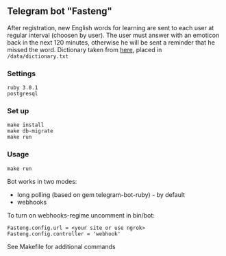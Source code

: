 ## Telegram bot "Fasteng"
After registration, new English words for learning are sent to each user at regular interval (choosen by user).
The user must answer with an emoticon back in the next 120 minutes, otherwise he will be sent a reminder that he missed the word.
Dictionary taken from [here](https://github.com/sujithps/Dictionary/blob/master/Oxford%20English%20Dictionary.txt), placed in ```/data/dictionary.txt```

### Settings
```
ruby 3.0.1
postgresql
```

### Set up
```
make install
make db-migrate
make run
```

### Usage
```make run```

Bot works in two modes:
- long polling (based on gem telegram-bot-ruby) - by default
- webhooks

To turn on webhooks-regime uncomment in bin/bot:

```
Fasteng.config.url = <your site or use ngrok>
Fasteng.config.controller = 'webhook'
```
See Makefile for additional commands
